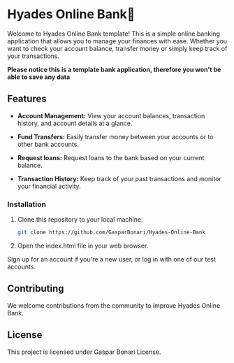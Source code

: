 # Hyades Online Bank🏦

Welcome to Hyades Online Bank template! This is a simple online banking application that allows you to manage your finances with ease. Whether you want to check your account balance, transfer money or simply keep track of your transactions.

**Please notice this is a template bank application, therefore you won't be able to save any data**

## Features

- **Account Management:** View your account balances, transaction history, and account details at a glance.

- **Fund Transfers:** Easily transfer money between your accounts or to other bank accounts.

- **Request loans:** Request loans to the bank based on your current balance.

- **Transaction History:** Keep track of your past transactions and monitor your financial activity.

### Installation

1. Clone this repository to your local machine:

   ```bash
   git clone https://github.com/GasparBonari/Hyades-Online-Bank

2. Open the index.html file in your web browser.

  Sign up for an account if you're a new user, or log in with one of our test accounts.

## Contributing
We welcome contributions from the community to improve Hyades Online Bank.

## License
This project is licensed under Gaspar Bonari License.
